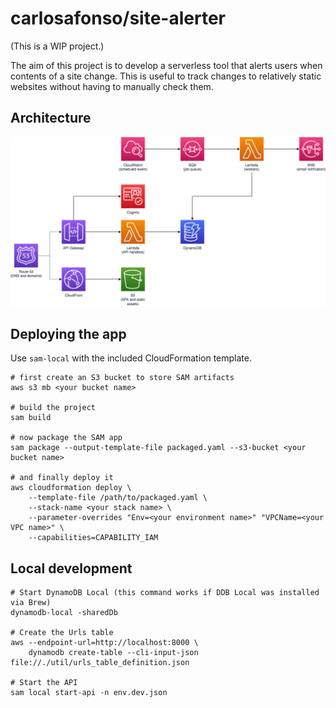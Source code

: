 # carlosafonso/site-alerter

(This is a WIP project.)

The aim of this project is to develop a serverless tool that alerts users when contents of a site change. This is useful to track changes to relatively static websites without having to manually check them.

## Architecture

![Architecture diagram](arch-diagram.png)

## Deploying the app

Use `sam-local` with the included CloudFormation template.

```
# first create an S3 bucket to store SAM artifacts
aws s3 mb <your bucket name>

# build the project
sam build

# now package the SAM app
sam package --output-template-file packaged.yaml --s3-bucket <your bucket name>

# and finally deploy it
aws cloudformation deploy \
	--template-file /path/to/packaged.yaml \
	--stack-name <your stack name> \
	--parameter-overrides "Env=<your environment name>" "VPCName=<your VPC name>" \
	--capabilities=CAPABILITY_IAM
```

## Local development

```
# Start DynamoDB Local (this command works if DDB Local was installed via Brew)
dynamodb-local -sharedDb

# Create the Urls table
aws --endpoint-url=http://localhost:8000 \
	dynamodb create-table --cli-input-json file://./util/urls_table_definition.json

# Start the API
sam local start-api -n env.dev.json
```
